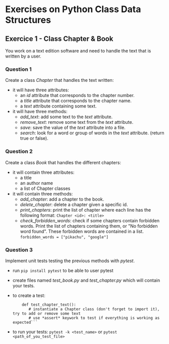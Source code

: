 # Exercises on Python Class Data Structures

## Exercice 1 - Class Chapter & Book

You work on a text edition software and need to handle the text that is written by a user.

### Question 1

Create a class *Chapter* that handles the text written:
- it will have three attributes:
    - an *id* attribute that corresponds to the chapter number.
    - a *title* attribute that corresponds to the chapter name.
    - a *text* attribute containing some text.
- it will have three methods:
    - *add_text*: add some text to the *text* attribute.
    - *remove_text*: remove some text from the *text* attribute.
    - *save*: save the value of the *text* attribute into a file.
    - *search*: look for a word or group of words in the *text* attribute. (return true or false).

### Question 2

Create a class *Book* that handles the different chapters:
- it will contain three attributes:
    - a title
    - an author name
    - a list of Chapter classes
- it will contain three methods:
    - *add_chapter*: add a chapter to the book.
    - *delete_chapter*: delete a chapter given a specific id.
    - *print_chapters*: print the list of chapter where each line has the following format:
        ```Chapter <id>: <title>```
    - *check_forbidden_words*: check if some chapters contain forbidden words. Print the list of chapters containing them, or "No forbidden word found".
      These forbidden words are contained in a list. ```forbidden_words = ["pikachu", "google"]``` 
    
### Question 3

Implement unit tests testing the previous methods with *pytest*.
- run ```pip install pytest``` to be able to user pytest
- create files named *test_book.py* and *test_chapter.py* which will contain your tests.
- to create a test:

     ```
         def test_chapter_text():
            # instantiate a Chapter class (don't forget to import it), try to add or remove some text
            # use *assert* keywork to test if everything is working as expected``` 
  
- to run your tests: ```pytest -k <test_name>``` or ```pytest <path_of_you_test_file>```
      
